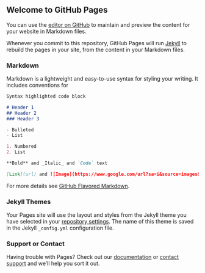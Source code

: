 ## Welcome to GitHub Pages

You can use the [editor on GitHub](https://github.com/santhoshkolloju/santhoshkolloju.github.io/edit/master/index.md) to maintain and preview the content for your website in Markdown files.

Whenever you commit to this repository, GitHub Pages will run [Jekyll](https://jekyllrb.com/) to rebuild the pages in your site, from the content in your Markdown files.

### Markdown

Markdown is a lightweight and easy-to-use syntax for styling your writing. It includes conventions for

```markdown
Syntax highlighted code block

# Header 1
## Header 2
### Header 3

- Bulleted
- List

1. Numbered
2. List

**Bold** and _Italic_ and `Code` text

[Link](url) and ![Image](https://www.google.com/url?sa=i&source=images&cd=&cad=rja&uact=8&ved=2ahUKEwjZ8L6SiPPgAhX28HMBHSy5CwEQjRx6BAgBEAU&url=https%3A%2F%2Ftwitter.com%2Fsanthoshkolloju&psig=AOvVaw23CCz83upk4Y5dlXprcE9e&ust=1552152325246925)
```

For more details see [GitHub Flavored Markdown](https://guides.github.com/features/mastering-markdown/).

### Jekyll Themes

Your Pages site will use the layout and styles from the Jekyll theme you have selected in your [repository settings](https://github.com/santhoshkolloju/santhoshkolloju.github.io/settings). The name of this theme is saved in the Jekyll `_config.yml` configuration file.

### Support or Contact

Having trouble with Pages? Check out our [documentation](https://help.github.com/categories/github-pages-basics/) or [contact support](https://github.com/contact) and we’ll help you sort it out.
